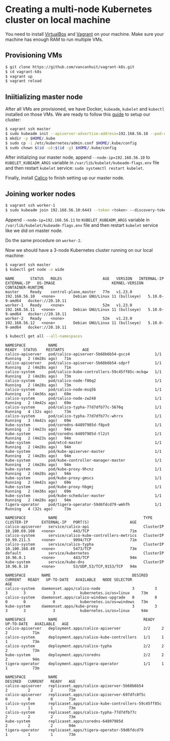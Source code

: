 # Creating a multi-node Kubernetes cluster on local machine

You need to install [VirtualBox](https://www.virtualbox.org/) and [Vagrant](https://www.vagrantup.com/) on your machine. Make sure your machine has enough RAM to run multiple VMs.

## Provisioning VMs
```sh
$ git clone https://github.com/vancanhuit/vagrant-k8s.git
$ cd vagrant-k8s
$ vagrant up
$ vagrant reload
```

## Iniitializing master node
After all VMs are provisioned, we have Docker, `kubeadm`, `kubelet` and `kubectl` installed on those VMs. We are ready to follow this [guide](https://kubernetes.io/docs/setup/production-environment/tools/kubeadm/create-cluster-kubeadm/) to setup our cluster:

```sh
$ vagrant ssh master
$ sudo kubeadm init --apiserver-advertise-address=192.168.56.10 --pod-network-cidr=10.244.0.0/16
$ mkdir -p $HOME/.kube
$ sudo cp -i /etc/kubernetes/admin.conf $HOME/.kube/config
$ sudo chown $(id -u):$(id -g) $HOME/.kube/config
```

After initializing our master node, append `--node-ip=192.168.56.10` to `KUBELET_KUBEADM_ARGS` variable in `/var/lib/kubelet/kubeadm-flags.env` file and then restart `kubelet` service: `sudo systemctl restart kubelet`.

Finally, install [Calico](https://projectcalico.docs.tigera.io/getting-started/kubernetes/quickstart) to finish setting up our master node.

## Joining worker nodes
```sh
$ vagrant ssh worker-1
$ sudo kubeadm join 192.168.56.10:6443 --token <token> --discovery-token-ca-cert-hash sha256:<hash>
```

Append `--node-ip=192.168.56.11` to `KUBELET_KUBEADM_ARGS` variable in `/var/lib/kubelet/kubeadm-flags.env` file and then restart `kubelet` service like we did on master node.

Do the same procedure on `worker-2`.

Now we should have a 3-node Kubernetes cluster running on our local machine:

```sh
$ vagrant ssh master
$ kubectl get node -o wide
```

```
NAME       STATUS   ROLES                  AGE   VERSION   INTERNAL-IP     EXTERNAL-IP   OS-IMAGE                         KERNEL-VERSION   CONTAINER-RUNTIME
master     Ready    control-plane,master   77m   v1.23.0   192.168.56.10   <none>        Debian GNU/Linux 11 (bullseye)   5.10.0-9-amd64   docker://20.10.11
worker-1   Ready    <none>                 52m   v1.23.0   192.168.56.11   <none>        Debian GNU/Linux 11 (bullseye)   5.10.0-9-amd64   docker://20.10.11
worker-2   Ready    <none>                 52m   v1.23.0   192.168.56.12   <none>        Debian GNU/Linux 11 (bullseye)   5.10.0-9-amd64   docker://20.10.11

```

```sh
$ kubectl get all --all-namespaces
```

```
NAMESPACE          NAME                                           READY   STATUS    RESTARTS        AGE
calico-apiserver   pod/calico-apiserver-5b68b6b54-gscz4           1/1     Running   2 (4m28s ago)   71m
calico-apiserver   pod/calico-apiserver-5b68b6b54-sdprf           1/1     Running   2 (4m28s ago)   71m
calico-system      pod/calico-kube-controllers-59c45ff85c-mckqw   1/1     Running   2 (4m28s ago)   73m
calico-system      pod/calico-node-f86q2                          1/1     Running   2 (4m28s ago)   73m
calico-system      pod/calico-node-msq5b                          1/1     Running   2 (4m36s ago)   69m
calico-system      pod/calico-node-zw248                          1/1     Running   2 (4m42s ago)   69m
calico-system      pod/calico-typha-77d7dfb77c-5676q              1/1     Running   4 (32s ago)     73m
calico-system      pod/calico-typha-77d7dfb77c-whrrx              1/1     Running   3 (4m42s ago)   69m
kube-system        pod/coredns-64897985d-f8px9                    1/1     Running   2 (4m23s ago)   94m
kube-system        pod/coredns-64897985d-tl2zt                    1/1     Running   2 (4m23s ago)   94m
kube-system        pod/etcd-master                                1/1     Running   2 (4m28s ago)   94m
kube-system        pod/kube-apiserver-master                      1/1     Running   2 (4m28s ago)   94m
kube-system        pod/kube-controller-manager-master             1/1     Running   2 (4m28s ago)   94m
kube-system        pod/kube-proxy-9hcnz                           1/1     Running   2 (4m28s ago)   94m
kube-system        pod/kube-proxy-gmscs                           1/1     Running   2 (4m42s ago)   69m
kube-system        pod/kube-proxy-hbgmj                           1/1     Running   2 (4m36s ago)   69m
kube-system        pod/kube-scheduler-master                      1/1     Running   2 (4m28s ago)   94m
tigera-operator    pod/tigera-operator-59d6fdcd79-wmhfh           1/1     Running   4 (32s ago)     73m

NAMESPACE          NAME                                      TYPE        CLUSTER-IP      EXTERNAL-IP   PORT(S)                  AGE
calico-apiserver   service/calico-api                        ClusterIP   10.100.69.108   <none>        443/TCP                  71m
calico-system      service/calico-kube-controllers-metrics   ClusterIP   10.99.211.5     <none>        9094/TCP                 71m
calico-system      service/calico-typha                      ClusterIP   10.100.168.49   <none>        5473/TCP                 73m
default            service/kubernetes                        ClusterIP   10.96.0.1       <none>        443/TCP                  94m
kube-system        service/kube-dns                          ClusterIP   10.96.0.10      <none>        53/UDP,53/TCP,9153/TCP   94m

NAMESPACE       NAME                                    DESIRED   CURRENT   READY   UP-TO-DATE   AVAILABLE   NODE SELECTOR              AGE
calico-system   daemonset.apps/calico-node              3         3         3       3            3           kubernetes.io/os=linux     73m
calico-system   daemonset.apps/calico-windows-upgrade   0         0         0       0            0           kubernetes.io/os=windows   73m
kube-system     daemonset.apps/kube-proxy               3         3         3       3            3           kubernetes.io/os=linux     94m

NAMESPACE          NAME                                      READY   UP-TO-DATE   AVAILABLE   AGE
calico-apiserver   deployment.apps/calico-apiserver          2/2     2            2           71m
calico-system      deployment.apps/calico-kube-controllers   1/1     1            1           73m
calico-system      deployment.apps/calico-typha              2/2     2            2           73m
kube-system        deployment.apps/coredns                   2/2     2            2           94m
tigera-operator    deployment.apps/tigera-operator           1/1     1            1           73m

NAMESPACE          NAME                                                 DESIRED   CURRENT   READY   AGE
calico-apiserver   replicaset.apps/calico-apiserver-5b68b6b54           2         2         2       71m
calico-apiserver   replicaset.apps/calico-apiserver-697dfc8f5c          0         0         0       71m
calico-system      replicaset.apps/calico-kube-controllers-59c45ff85c   1         1         1       73m
calico-system      replicaset.apps/calico-typha-77d7dfb77c              2         2         2       73m
kube-system        replicaset.apps/coredns-64897985d                    2         2         2       94m
tigera-operator    replicaset.apps/tigera-operator-59d6fdcd79           1         1         1       73m
```
